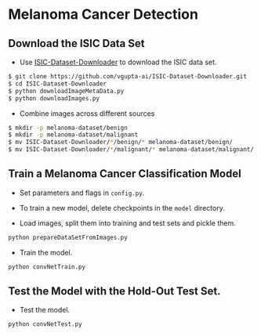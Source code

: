 # Melanoma Cancer Detection

## Download the ISIC Data Set
* Use [ISIC-Dataset-Downloader](https://github.com/vgupta-ai/ISIC-Dataset-Downloader) to download the ISIC data set.
```bash
$ git clone https://github.com/vgupta-ai/ISIC-Dataset-Downloader.git
$ cd ISIC-Dataset-Downloader
$ python downloadImageMetaData.py
$ python downloadImages.py
```

* Combine images across different sources
```bash
$ mkdir -p melanoma-dataset/benign
$ mkdir -p melanoma-dataset/malignant
$ mv ISIC-Dataset-Downloader/*/benign/* melanoma-dataset/benign/
$ mv ISIC-Dataset-Downloader/*/malignant/* melanoma-dataset/malignant/
```

## Train a Melanoma Cancer Classification Model
* Set parameters and flags in `config.py`.

* To train a new model, delete checkpoints in the `model` directory.

* Load images, split them into training and test sets and pickle them.
```python
python prepareDataSetFromImages.py 
```

* Train the model.
```python
python convNetTrain.py
```

## Test the Model with the Hold-Out Test Set.
* Test the model.
```python
python convNetTest.py 
```
